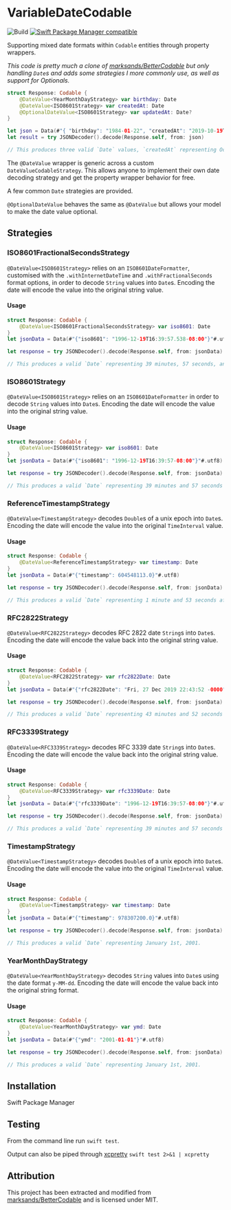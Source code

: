 # VariableDateCodable
![Build](https://github.com/theoriginalbit/VariableDateCodable/workflows/build/badge.svg?branch=master) [![Swift Package Manager compatible](https://img.shields.io/badge/SPM-compatible-brightgreen.svg)](https://github.com/apple/swift-package-manager)

Supporting mixed date formats within `Codable` entities through property wrappers.

_This code is pretty much a clone of [marksands/BetterCodable](https://github.com/marksands/BetterCodable) but only handling `Date`s and adds some strategies I more commonly use, as well as support for Optionals._

```swift
struct Response: Codable {
    @DateValue<YearMonthDayStrategy> var birthday: Date
    @DateValue<ISO8601Strategy> var createdAt: Date
    @OptionalDateValue<ISO8601Strategy> var updatedAt: Date?
}

let json = Data(#"{ "birthday": "1984-01-22", "createdAt": "2019-10-19T16:14:32-08:00" }"#.utf8)
let result = try JSONDecoder().decode(Response.self, from: json)

// This produces three valid `Date` values, `createdAt` representing October 19, 2019, `birthday` January 22nd, 1984, and `updatedAt` is `nil`.
```

The `@DateValue` wrapper is generic across a custom `DateValueCodableStrategy`. This allows anyone to implement their own date decoding strategy and get the property wrapper behavior for free.

A few common `Date` strategies are provided.

`@OptionalDateValue` behaves the same as `@DateValue` but allows your model to make the date value optional.

## Strategies

### ISO8601FractionalSecondsStrategy
`@DateValue<ISO8601Strategy>` relies on an `ISO8601DateFormatter`, customised with the `.withInternetDateTime` and `.withFractionalSeconds` format options, in order to decode `String` values into `Date`s. Encoding the date will encode the value into the original string value.

#### Usage
```swift
struct Response: Codable {
    @DateValue<ISO8601FractionalSecondsStrategy> var iso8601: Date
}
let jsonData = Data(#"{"iso8601": "1996-12-19T16:39:57.538-08:00"}"#.utf8)

let response = try JSONDecoder().decode(Response.self, from: jsonData)

// This produces a valid `Date` representing 39 minutes, 57 seconds, and 538 milliseconds after the 16th hour of December 19th, 1996 with an offset of -08:00 from UTC (Pacific Standard Time).
```

### ISO8601Strategy
`@DateValue<ISO8601Strategy>` relies on an `ISO8601DateFormatter` in order to decode `String` values into `Date`s. Encoding the date will encode the value into the original string value.

#### Usage
```swift
struct Response: Codable {
    @DateValue<ISO8601Strategy> var iso8601: Date
}
let jsonData = Data(#"{"iso8601": "1996-12-19T16:39:57-08:00"}"#.utf8)

let response = try JSONDecoder().decode(Response.self, from: jsonData)

// This produces a valid `Date` representing 39 minutes and 57 seconds after the 16th hour of December 19th, 1996 with an offset of -08:00 from UTC (Pacific Standard Time).
```

### ReferenceTimestampStrategy
`@DateValue<TimestampStrategy>` decodes `Double`s of a unix epoch into `Date`s. Encoding the date will encode the value into the original `TimeInterval` value.

#### Usage
```swift
struct Response: Codable {
    @DateValue<ReferenceTimestampStrategy> var timestamp: Date
}
let jsonData = Data(#"{"timestamp": 604548113.0}"#.utf8)

let response = try JSONDecoder().decode(Response.self, from: jsonData)

// This produces a valid `Date` representing 1 minute and 53 seconds after the 14th hour of February 28th, 2020.
```

### RFC2822Strategy
`@DateValue<RFC2822Strategy>` decodes RFC 2822 date `String`s into `Date`s. Encoding the date will encode the value back into the original string value.

#### Usage
```swift
struct Response: Codable {
    @DateValue<RFC2822Strategy> var rfc2822Date: Date
}
let jsonData = Data(#"{"rfc2822Date": "Fri, 27 Dec 2019 22:43:52 -0000"}"#.utf8)

let response = try JSONDecoder().decode(Response.self, from: jsonData)

// This produces a valid `Date` representing 43 minutes and 52 seconds after the 22nd hour of December 27th, 2019 with an offset of -00:00 from UTC.
```

### RFC3339Strategy
`@DateValue<RFC3339Strategy>` decodes RFC 3339 date `String`s into `Date`s. Encoding the date will encode the value back into the original string value.

#### Usage
```swift
struct Response: Codable {
    @DateValue<RFC3339Strategy> var rfc3339Date: Date
}
let jsonData = Data(#"{"rfc3339Date": "1996-12-19T16:39:57-08:00"}"#.utf8)

let response = try JSONDecoder().decode(Response.self, from: jsonData)

// This produces a valid `Date` representing 39 minutes and 57 seconds after the 16th hour of December 19th, 1996 with an offset of -08:00 from UTC (Pacific Standard Time).
```

### TimestampStrategy
`@DateValue<TimestampStrategy>` decodes `Double`s of a unix epoch into `Date`s. Encoding the date will encode the value into the original `TimeInterval` value.

#### Usage
```swift
struct Response: Codable {
    @DateValue<TimestampStrategy> var timestamp: Date
}
let jsonData = Data(#"{"timestamp": 978307200.0}"#.utf8)

let response = try JSONDecoder().decode(Response.self, from: jsonData)

// This produces a valid `Date` representing January 1st, 2001.
```

### YearMonthDayStrategy
`@DateValue<YearMonthDayStrategy>` decodes `String` values into `Date`s using the date format `y-MM-dd`. Encoding the date will encode the value back into the original string format.

#### Usage
```swift
struct Response: Codable {
    @DateValue<YearMonthDayStrategy> var ymd: Date
}
let jsonData = Data(#"{"ymd": "2001-01-01"}"#.utf8)

let response = try JSONDecoder().decode(Response.self, from: jsonData)

// This produces a valid `Date` representing January 1st, 2001.
```

## Installation

Swift Package Manager

## Testing

From the command line run `swift test`.

Output can also be piped through [xcpretty](https://github.com/xcpretty/xcpretty) `swift test 2>&1 | xcpretty`

## Attribution

This project has been extracted and modified from [marksands/BetterCodable](https://github.com/marksands/BetterCodable) and is licensed under MIT.
